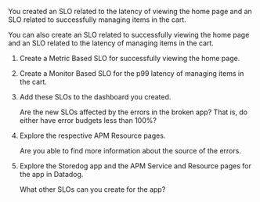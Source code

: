 You created an SLO related to the latency of viewing the home page and an SLO related to successfully managing items in the cart.

You can also create an SLO related to successfully viewing the home page and an SLO related to the latency of managing items in the cart.

1. Create a Metric Based SLO for successfully viewing the home page.

2. Create a Monitor Based SLO for the p99 latency of managing items in the cart.

3. Add these SLOs to the dashboard you created.

   Are the new SLOs affected by the errors in the broken app? That is, do either have error budgets less than 100%?

4. Explore the respective APM Resource pages. 

   Are you able to find more information about the source of the errors.

5. Explore the Storedog app and the APM Service and Resource pages for the app in Datadog. 

   What other SLOs can you create for the app?

